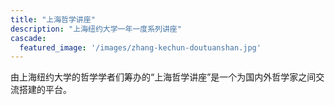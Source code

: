 ```yaml
---
title: "上海哲学讲座"
description: "上海纽约大学一年一度系列讲座"
cascade:
  featured_image: '/images/zhang-kechun-doutuanshan.jpg'
---
```


由上海纽约大学的哲学学者们筹办的“上海哲学讲座”是一个为国内外哲学家之间交流搭建的平台。